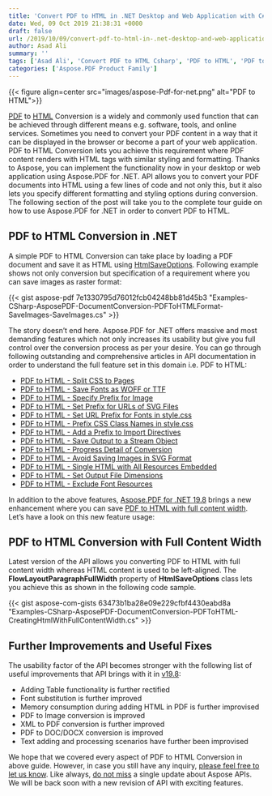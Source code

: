 ```yaml
---
title: 'Convert PDF to HTML in .NET Desktop and Web Application with C# VB.NET'
date: Wed, 09 Oct 2019 21:38:31 +0000
draft: false
url: /2019/10/09/convert-pdf-to-html-in-.net-desktop-and-web-application-using-aspose.pdf-for-for-.net/
author: Asad Ali
summary: ''
tags: ['Asad Ali', 'Convert PDF to HTML Csharp', 'PDF to HTML', 'PDF to HTML conversion', 'convert PDF to HTML']
categories: ['Aspose.PDF Product Family']
---
```




{{< figure align=center src="images/aspose-Pdf-for-net.png" alt="PDF to HTML">}}


[PDF][1] to [HTML][2] Conversion is a widely and commonly used function that can be achieved through different means e.g. software, tools, and online services. Sometimes you need to convert your PDF content in a way that it can be displayed in the browser or become a part of your web application. PDF to HTML Conversion lets you achieve this requirement where PDF content renders with HTML tags with similar styling and formatting. Thanks to Aspose, you can implement the functionality now in your desktop or web application using Aspose.PDF for .NET. API allows you to convert your PDF documents into HTML using a few lines of code and not only this, but it also lets you specify different formatting and styling options during conversion. The following section of the post will take you to the complete tour guide on how to use Aspose.PDF for .NET in order to convert PDF to HTML.

## PDF to HTML Conversion in .NET

A simple PDF to HTML Conversion can take place by loading a PDF document and save it as HTML using [HtmlSaveOptions][3]. Following example shows not only conversion but specification of a requirement where you can save images as raster format:

{{< gist aspose-pdf 7e1330795d76012fcb04248bb81d45b3 "Examples-CSharp-AsposePDF-DocumentConversion-PDFToHTMLFormat-SaveImages-SaveImages.cs" >}}  

The story doesn’t end here. Aspose.PDF for .NET offers massive and most demanding features which not only increases its usability but give you full control over the conversion process as per your desire. You can go through following outstanding and comprehensive articles in API documentation in order to understand the full feature set in this domain i.e. PDF to HTML:

*   [PDF to HTML - Split CSS to Pages][4]
*   [PDF to HTML - Save Fonts as WOFF or TTF][5]
*   [PDF to HTML - Specify Prefix for Image][6]
*   [PDF to HTML - Set Prefix for URLs of SVG Files][7]
*   [PDF to HTML - Set URL Prefix for Fonts in style.css][8]
*   [PDF to HTML - Prefix CSS Class Names in style.css][9]
*   [PDF to HTML - Add a Prefix to Import Directives][10]
*   [PDF to HTML - Save Output to a Stream Object][11]
*   [PDF to HTML - Progress Detail of Conversion][12]
*   [PDF to HTML - Avoid Saving Images in SVG Format][13]
*   [PDF to HTML - Single HTML with All Resources Embedded][14]
*   [PDF to HTML - Set Output File Dimensions][15]
*   [PDF to HTML - Exclude Font Resources][16]

In addition to the above features, [Aspose.PDF for .NET 19.8][17] brings a new enhancement where you can save [PDF to HTML with full content width][18]. Let’s have a look on this new feature usage:

## PDF to HTML Conversion with Full Content Width

Latest version of the API allows you converting PDF to HTML with full content width whereas HTML content is used to be left-aligned. The **FlowLayoutParagraphFullWidth** property of **HtmlSaveOptions** class lets you achieve this as shown in the following code sample.

{{< gist aspose-com-gists 63473b1ba28e09e229cfbf4430eabd8a "Examples-CSharp-AsposePDF-DocumentConversion-PDFToHTML-CreatingHtmlWithFullContentWidth.cs" >}}  

## Further Improvements and Useful Fixes

The usability factor of the API becomes stronger with the following list of useful improvements that API brings with it in [v19.8][19]:

*   Adding Table functionality is further rectified
*   Font substitution is further improved
*   Memory consumption during adding HTML in PDF is further improvised
*   PDF to Image conversion is improved
*   XML to PDF conversion is further improved
*   PDF to DOC/DOCX conversion is improved
*   Text adding and processing scenarios have further been improvised

We hope that we covered every aspect of PDF to HTML Conversion in above guide. However, in case you still have any inquiry, [please feel free to let us know][20]. Like always, [do not miss][21] a single update about Aspose APIs. We will be back soon with a new revision of API with exciting features.




[1]: https://wiki.fileformat.com/view/pdf/ "PDF"
[2]: https://wiki.fileformat.com/web/html/ "HTML"
[3]: https://apireference.aspose.com/net/pdf/aspose.pdf/htmlsaveoptions "HtmlSaveOptions Class"
[4]: https://docs.aspose.com/display/pdfnet/Convert+PDF+File+into+HTML+Format#ConvertPDFFileintoHTMLFormat-PDFtoHTML-SplitCSStoPages "PDF to HTML - Split CSS to Pages"
[5]: https://docs.aspose.com/display/pdfnet/Convert+PDF+File+into+HTML+Format#ConvertPDFFileintoHTMLFormat-PDFtoHTML-SaveFontsasWOFForTTF "PDF to HTML - SAve Fonts as WOFF or TTF"
[6]: https://docs.aspose.com/display/pdfnet/Convert+PDF+File+into+HTML+Format#ConvertPDFFileintoHTMLFormat-PDFtoHTML-SpecifyPrefixforImage "PDF to HTML - Specify Prefix for Image"
[7]: https://docs.aspose.com/display/pdfnet/Convert+PDF+File+into+HTML+Format#ConvertPDFFileintoHTMLFormat-PDFtoHTML-SetPrefixforURLsofSVGFiles "PDF to HTML - Set Prefix for URLs of SVG Files"
[8]: https://docs.aspose.com/display/pdfnet/Convert+PDF+File+into+HTML+Format#ConvertPDFFileintoHTMLFormat-PDFtoHTML-SetURLPrefixforFontsinstyle.css "PDF to HTML - Set URL Prefix for Fonts in style.css"
[9]: https://docs.aspose.com/display/pdfnet/Convert+PDF+File+into+HTML+Format#ConvertPDFFileintoHTMLFormat-PDFtoHTML-PrefixCSSClassNamesinstyle.css "PDF to HTML - Prefix CSS Class Names in style.css"
[10]: https://docs.aspose.com/display/pdfnet/Convert+PDF+File+into+HTML+Format#ConvertPDFFileintoHTMLFormat-PDFtoHTML-AddaPrefixtoImportDirectives "PDF to HTML - Add a Prefix to Import Directives"
[11]: https://docs.aspose.com/display/pdfnet/Convert+PDF+File+into+HTML+Format#ConvertPDFFileintoHTMLFormat-PDFtoHTML-SaveOutputtoaStreamObject "PDF to HTML - Save Output to a Stream Object"
[12]: https://docs.aspose.com/display/pdfnet/Convert+PDF+File+into+HTML+Format#ConvertPDFFileintoHTMLFormat-PDFtoHTML-ProgressDetailofConversion "PDF to HTML - Progress Detail of Conversion"
[13]: https://docs.aspose.com/display/pdfnet/Convert+PDF+File+into+HTML+Format#ConvertPDFFileintoHTMLFormat-PDFtoHTML-AvoidSavingImagesinSVGFormat "PDF to HTML - Avoid Saving Images in SVG Format"
[14]: https://docs.aspose.com/display/pdfnet/Convert+PDF+File+into+HTML+Format#ConvertPDFFileintoHTMLFormat-PDFtoHTML-SingleHTMLwithAllResourcesEmbedded "PDF to HTML - Single HTML with All Resources Embedded"
[15]: https://docs.aspose.com/display/pdfnet/Convert+PDF+File+into+HTML+Format#ConvertPDFFileintoHTMLFormat-PDFtoHTML-SetOutputFileDimensions "PDF to HTML - Set Output File Dimensions"
[16]: https://docs.aspose.com/display/pdfnet/Convert+PDF+File+into+HTML+Format#ConvertPDFFileintoHTMLFormat-PDFtoHTML-ExcludeFontResources
[17]: https://nuget.org/packages/Aspose.PDF/19.8.0 "Aspose.PDF for .NET 19.8"
[18]: https://docs.aspose.com/display/pdfnet/Convert+PDF+File+into+HTML+Format#ConvertPDFFileintoHTMLFormat-PDFtoHTMLwithFullContentWidth "PDF to HTML with full content width"
[19]: https://docs.aspose.com/display/pdfnet/Aspose.PDF+for+.NET+19.8+Release+Notes "Aspose.PDF for .NET 19.8 Release Notes"
[20]: https://forum.aspose.com/c/pdf "Aspose.PDF Support Forum"
[21]: https://blog.aspose.com/category/pdf/ "Aspose.PDF Blog"




